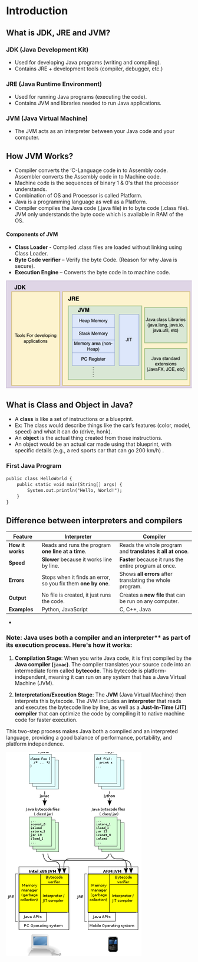 # Introduction
## What is JDK, JRE and JVM?
### JDK (Java Development Kit)
* Used for developing Java programs (writing and compiling).
* Contains JRE + development tools (compiler, debugger, etc.)  

### JRE (Java Runtime Environment)
* Used for running Java programs (executing the code).
* Contains JVM and libraries needed to run Java applications. 

### JVM (Java Virtual Machine)
* The JVM acts as an interpreter between your Java code and your computer. 

## How JVM Works?
* Compiler converts the ‘C-Language code in to Assembly code. Assembler converts the Assembly code in to Machine code.
* Machine code is the sequences of binary 1 & 0's that the processor understands. 
* Combination of OS and Processor is called Platform.
* Java is a programming language as well as a Platform.
* Compiler compiles the Java code (.java file) in to byte code (.class file). JVM only understands the byte code which is available in RAM of the OS.

#### Components of JVM
* **Class Loader** - Compiled .class files are loaded without linking using Class Loader.
* **Byte Code verifier** – Verify the byte Code. (Reason for why Java is secure).
* **Execution Engine** – Converts the byte code in to machine code.

![Components of JDK!](/Java/Images/JDK_JRE_JVM_ss.png "Components of JDK")

## What is Class and Object in Java?
* A **class** is like a set of instructions or a blueprint.
* Ex: The class would describe things like the car’s features (color, model, speed) and what it can do (drive, honk). 
* An **object** is the actual thing created from those instructions. 
* An object would be an actual car made using that blueprint, with specific details (e.g., a red sports car that can go 200 km/h) .

### First Java Program
    public class HelloWorld {
        public static void main(String[] args) {
            System.out.println("Hello, World!");
        }
    }

## Difference between interpreters and compilers

| **Feature**              | **Interpreter**                              | **Compiler**                                 |
|--------------------------|----------------------------------------------|----------------------------------------------|
| **How it works**          | Reads and runs the program **one line at a time**. | Reads the whole program and **translates it all at once**. |
| **Speed**                 | **Slower** because it works line by line.    | **Faster** because it runs the entire program at once. |
| **Errors**                | Stops when it finds an error, so you fix them **one by one**. | Shows **all errors** after translating the whole program. |
| **Output**                | No file is created, it just runs the code.   | Creates a **new file** that can be run on any computer. |
| **Examples**              | Python, JavaScript                          | C, C++, Java                                  |

-
### Note: Java uses both a compiler and an interpreter** as part of its execution process. Here's how it works:

1. **Compilation Stage**: When you write Java code, it is first compiled by the **Java compiler (`javac`)**. The compiler translates your source code into an intermediate form called **bytecode**. This bytecode is platform-independent, meaning it can run on any system that has a Java Virtual Machine (JVM).

2. **Interpretation/Execution Stage**: The **JVM** (Java Virtual Machine) then interprets this bytecode. The JVM includes an **interpreter** that reads and executes the bytecode line by line, as well as a **Just-In-Time (JIT) compiler** that can optimize the code by compiling it to native machine code for faster execution.

This two-step process makes Java both a compiled and an interpreted language, providing a good balance of performance, portability, and platform independence.

![Interperter_Compiler!](/Java/Images/Interperter_Compiler.png "Interperter & Compiler")